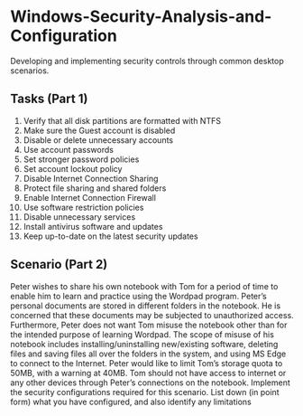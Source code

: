 # Windows-Security-Analysis-and-Configuration
Developing and implementing security controls through common desktop scenarios.

## Tasks (Part 1)
1. Verify that all disk partitions are formatted with NTFS
2. Make sure the Guest account is disabled
3. Disable or delete unnecessary accounts
4. Use account passwords
5. Set stronger password policies
6. Set account lockout policy
7. Disable Internet Connection Sharing
8. Protect file sharing and shared folders
9. Enable Internet Connection Firewall
10. Use software restriction policies
11. Disable unnecessary services
12. Install antivirus software and updates
13. Keep up-to-date on the latest security updates

## Scenario (Part 2)
Peter wishes to share his own notebook with Tom for a period of time to enable him to
learn and practice using the Wordpad program.
Peter’s personal documents are stored in different folders in the notebook. He is
concerned that these documents may be subjected to unauthorized access. Furthermore,
Peter does not want Tom misuse the notebook other than for the intended purpose of
learning Wordpad.
The scope of misuse of his notebook includes installing/uninstalling new/existing software,
deleting files and saving files all over the folders in the system, and using MS Edge to
connect to the Internet. Peter would like to limit Tom’s storage quota to 50MB, with a
warning at 40MB. Tom should not have access to internet or any other devices through
Peter’s connections on the notebook.
Implement the security configurations required for this scenario. List down (in point form)
what you have configured, and also identify any limitations
